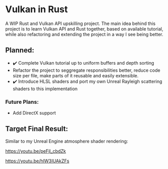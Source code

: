 # Vulkan in Rust
A WIP Rust and Vulkan API upskilling project. 
The main idea behind this project is to learn Vulkan API and Rust together, based on available tutorial, while also refactoring and extending the project in a way I see being better.

## Planned:
- :heavy_check_mark: Complete Vulkan tutorial up to uniform buffers and depth sorting
- Refactor the project to seggregate responsibilities better, reduce code size per file, make parts of it reusable and easily extensible.
- :heavy_check_mark: Introduce HLSL shaders and port my own Unreal Rayleigh scattering shaders to this implementation

### Future Plans:
- Add DirectX support


## Target Final Result:
Similar to my Unreal Engine atmosphere shader rendering:

https://youtu.be/peFjl_cbdZk

https://youtu.be/hIW3IUAkZFs
